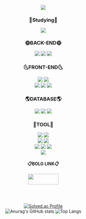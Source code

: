 <div align="center">

<img src="https://capsule-render.vercel.app/api?type=rect&color=0D1117&height=70&section=header&text=BackEnd%20Developer%20Jeong-min&fontColor=E8E8E8&fontSize=35" />
  
### :closed_book:Studying:closed_book:
<img src="https://img.shields.io/badge/Kotlin-7F52FF?style=flat&logo=Kotlin&logoColor=white"/> 

### :sun_with_face:BACK-END:sun_with_face:
<img src="https://img.shields.io/badge/Java-007396?style=flat&logo=Java&logoColor=white"/> 
<img src="https://img.shields.io/badge/Spring Boot-6DB33F?style=flat-square&logo=Spring Boot&logoColor=white"/> 
<img src="https://img.shields.io/badge/Spring Security-6DB33F?style=flat-square&logo=Spring Security&logoColor=white"/> 
  
  <br>
  
### :last_quarter_moon_with_face:FRONT-END:last_quarter_moon_with_face:
<img src="https://img.shields.io/badge/JavaScript-F7DF1E?style=flat-square&logo=JavaScript&logoColor=black"/> 
<img src="https://img.shields.io/badge/jQuery-0769AD?style=flat-square&logo=jQuery&logoColor=white"/>  <br>
<img src="https://img.shields.io/badge/Thymeleaf-005F0F?style=flat-square&logo=Thymeleaf&logoColor=white"/>  
<img src="https://img.shields.io/badge/HTML5-E34F26?style=flat&logo=HTML5&logoColor=white" /> 
<img src="https://img.shields.io/badge/CSS3-1572B6?style=flat&logo=CSS3&logoColor=white" />  

  <br>
  
### :earth_americas:DATABASE:earth_americas:
<img src="https://img.shields.io/badge/JPA-007396?style=flat-square&logo=JPA&logoColor=white"/> 
<img src="https://img.shields.io/badge/Oracle-F80000?style=flat-square&logo=Oracle&logoColor=white"/> 
<img src="https://img.shields.io/badge/MySQL-4479A1?style=flat-square&logo=MySQL&logoColor=black"/>

  <br>
  
### :ear_of_rice:TOOL:ear_of_rice:
<img src="https://img.shields.io/badge/GitHub-181717?style=flat-square&logo=GitHub&logoColor=white"/> 
<img src="https://img.shields.io/badge/Slack-4A154B?style=flat-square&logo=Slack&logoColor=white"/>  <br>
<img src="https://img.shields.io/badge/IntelliJ IDEA-007396?style=flat-square&logo=IntelliJ IDEA&logoColor=white"/> 
<img src="https://img.shields.io/badge/Eclipse IDE-2C2255?style=flat-square&logo=Eclipse IDE&logoColor=white"/><br>
<img src="https://img.shields.io/badge/Amazon RDS-527FFF?style=flat-square&logo=Amazon RDS&logoColor=black"/>  
<img src="https://img.shields.io/badge/Amazon S3-569A31?style=flat-square&logo=Amazon S3&logoColor=black"/>  
<img src="https://img.shields.io/badge/Amazon EC2-FF9900?style=flat-square&logo=Amazon EC2&logoColor=black"/> <br>
<img src="https://img.shields.io/badge/Microsoft PowerPoint-B7472A?style=flat-square&logo=Microsoft PowerPoint&logoColor=white"/>

<br>

#### :clipboard:BOLG LINK:clipboard:
<a href="https://jmoriatie.tistory.com/">
<img height="35" width="100" src="https://img.shields.io/badge/Tistory-00A1E9?style=flat-square&logo=Tistory&logoColor=white"/>
</a>

  <br><br>

[![Solved.ac Profile](http://mazassumnida.wtf/api/v2/generate_badge?boj=jeongmin9102)](https://solved.ac/jeongmin9102)  
![Anurag's GitHub stats](https://github-readme-stats.vercel.app/api?username=jmoriatie&show_icons=true&theme=dark)
![Top Langs](https://github-readme-stats.vercel.app/api/top-langs/?username=jmoriatie&layout=compact&theme=tokyonight)

</div>
